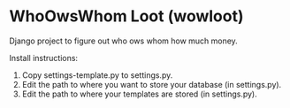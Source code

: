 WhoOwsWhom Loot (wowloot)
=======
Django project to figure out who ows whom how much money.

Install instructions:

1. Copy settings-template.py to settings.py.
2. Edit the path to where you want to store your database (in settings.py).
3. Edit the path to where your templates are stored (in settings.py).